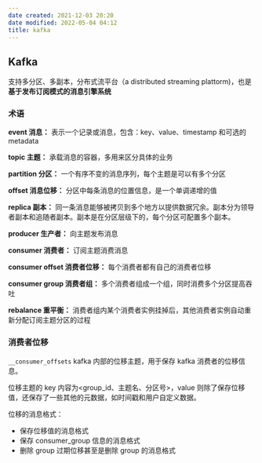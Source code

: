```yaml
---
date created: 2021-12-03 20:20
date modified: 2022-05-04 04:12
title: kafka
---
```

## Kafka

支持多分区、多副本，分布式流平台（a distributed streaming plattorm)，也是 **基于发布订阅模式的消息引擎系统**

### 术语
**event 消息：** 表示一个记录或消息，包含：key、value、timestamp 和可选的 metadata

**topic 主题：** 承载消息的容器，多用来区分具体的业务

**partition 分区：** 一个有序不变的消息序列，每个主题是可以有多个分区

**offset 消息位移：** 分区中每条消息的位置信息，是一个单调递增的值

**replica 副本：** 同一条消息能够被拷贝到多个地方以提供数据冗余。副本分为领导者副本和追随者副本。副本是在分区层级下的，每个分区可配置多个副本。

**producer 生产者：** 向主题发布消息

**consumer 消费者：** 订阅主题消费消息

**consumer offset 消费者位移：** 每个消费者都有自己的消费者位移

**consumer group 消费者组：** 多个消费者组成一个组，同时消费多个分区提高吞吐

**rebalance 重平衡：** 消费者组内某个消费者实例挂掉后，其他消费者实例自动重新分配订阅主题分区的过程


### 消费者位移
`__consumer_offsets` kafka 内部的位移主题，用于保存 kafka 消费者的位移信息。

位移主题的 key 内容为<group_id、主题名、分区号>，value 则除了保存位移值，还保存了一些其他的元数据，如时间戳和用户自定义数据。

位移的消息格式：
- 保存位移值的消息格式
- 保存 consumer_group 信息的消息格式
- 删除 group 过期位移甚至是删除 group 的消息格式

